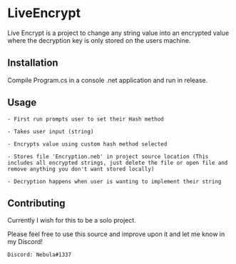 # LiveEncrypt
Live Encrypt is a project to change any string value into an encrypted value where the decryption key is only stored on the users machine.

## Installation
Compile Program.cs in a console .net application and run in release.

## Usage
```
- First run prompts user to set their Hash method
```
```
- Takes user input (string)
```
```
- Encrypts value using custom hash method selected
```
```
- Stores file 'Encryption.neb' in project source location (This includes all encrypted strings, just delete the file or open file and remove anything you don't want stored locally)
```
```
- Decryption happens when user is wanting to implement their string
```

## Contributing
Currently I wish for this to be a solo project.

Please feel free to use this source and improve upon it and let me know in my Discord!

```
Discord: Nebula#1337
```
